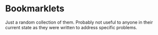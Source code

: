 # Bookmarklets

Just a random collection of them. Probably not useful to anyone in their current state as they were written to address specific problems.
